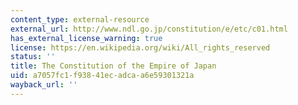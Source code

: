 ```yaml
---
content_type: external-resource
external_url: http://www.ndl.go.jp/constitution/e/etc/c01.html
has_external_license_warning: true
license: https://en.wikipedia.org/wiki/All_rights_reserved
status: ''
title: The Constitution of the Empire of Japan
uid: a7057fc1-f938-41ec-adca-a6e59301321a
wayback_url: ''
---
```

